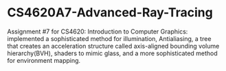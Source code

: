 # CS4620A7-Advanced-Ray-Tracing
Assignment #7 for CS4620: Introduction to Computer Graphics: implemented a sophisticated method for illumination, Antialiasing, a tree that creates an acceleration structure called axis-aligned bounding volume hierarchy(BVH), shaders to mimic glass, and a more sophisticated method for environment mapping. 
